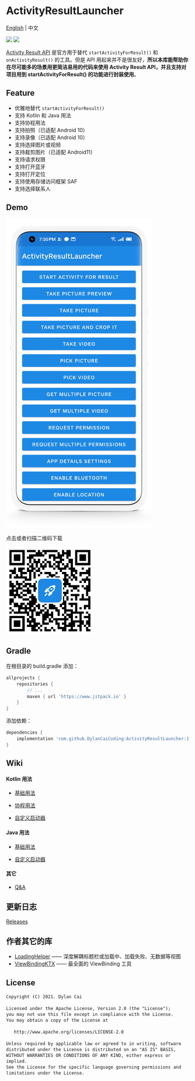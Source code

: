 # ActivityResultLauncher

[English](https://github.com/DylanCaiCoding/ActivityResultLauncher) | 中文

[![](https://www.jitpack.io/v/DylanCaiCoding/ActivityResultLauncher.svg)](https://www.jitpack.io/#DylanCaiCoding/ActivityResultLauncher) [![](https://img.shields.io/badge/License-Apache--2.0-blue.svg)](https://github.com/DylanCaiCoding/ActivityResultLauncher/blob/master/LICENSE)

[Activity Result API](https://developer.android.com/training/basics/intents/result) 是官方用于替代 `startActivityForResult()` 和 `onActivityResult()` 的工具。但是 API 用起来并不是很友好，**所以本库能帮助你在尽可能多的场景用更简洁易用的代码来使用 Activity Result API，并且支持对项目用到 startActivityForResult() 的功能进行封装使用**。

## Feature

- 优雅地替代 `startActivityForResult()`
- 支持 Kotlin 和 Java 用法
- 支持协程用法
- 支持拍照（已适配 Android 10）
- 支持录像（已适配 Android 10）
- 支持选择图片或视频
- 支持裁剪图片（已适配 Android11）
- 支持请求权限
- 支持打开蓝牙
- 支持打开定位
- 支持使用存储访问框架 SAF
- 支持选择联系人

## Demo

<img src="image/screenshot-demo.jpg" alt="screenshot" width="400"/>

点击或者扫描二维码下载

[![QR code](image/qr-code.png)](https://www.pgyer.com/activityresultlauncher)


## Gradle

在根目录的 build.gradle 添加：

```groovy
allprojects {
    repositories {
        // ...
        maven { url 'https://www.jitpack.io' }
    }
}
```

添加依赖：

```groovy
dependencies {
    implementation 'com.github.DylanCaiCoding:ActivityResultLauncher:1.1.1'
}
```

## Wiki

#### Kotlin 用法

- [基础用法](https://github.com/DylanCaiCoding/ActivityResultLauncher/wiki/基础用法-(Kotlin))

- [协程用法](https://github.com/DylanCaiCoding/ActivityResultLauncher/wiki/协程用法)

- [自定义启动器](https://github.com/DylanCaiCoding/ActivityResultLauncher/wiki/自定义启动器-(Kotlin))

#### Java 用法

- [基础用法](https://github.com/DylanCaiCoding/ActivityResultLauncher/wiki/基础用法-(Java))

- [自定义启动器](https://github.com/DylanCaiCoding/ActivityResultLauncher/wiki/自定义启动器-(Java))

#### 其它

- [Q&A](https://github.com/DylanCaiCoding/ActivityResultLauncher/wiki/Q&A)

## 更新日志

[Releases](https://github.com/DylanCaiCoding/ActivityResultLauncher/releases)

## 作者其它的库

- [LoadingHelper](https://github.com/DylanCaiCoding/LoadingHelper) —— 深度解耦标题栏或加载中、加载失败、无数据等视图
- [ViewBindingKTX](https://github.com/DylanCaiCoding/ViewBindingKTX) —— 最全面的 ViewBinding 工具

## License

```
Copyright (C) 2021. Dylan Cai

Licensed under the Apache License, Version 2.0 (the "License");
you may not use this file except in compliance with the License.
You may obtain a copy of the License at

   http://www.apache.org/licenses/LICENSE-2.0

Unless required by applicable law or agreed to in writing, software
distributed under the License is distributed on an "AS IS" BASIS,
WITHOUT WARRANTIES OR CONDITIONS OF ANY KIND, either express or implied.
See the License for the specific language governing permissions and
limitations under the License.
```
